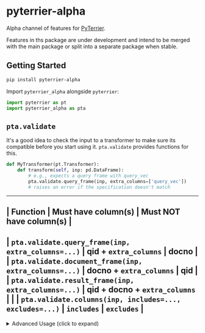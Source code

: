 # pyterrier-alpha

Alpha channel of features for [PyTerrier](https://github.com/terrier-org/pyterrier).

Features in ths package are under development and intend to be merged with the main package or split into a separate package when stable.

## Getting Started

```bash
pip install pyterrier-alpha
```

Import `pyterrier_alpha` alongside `pyterrier`:

```python
import pyterrier as pt
import pyterrier_alpha as pta
```

## `pta.validate`

It's a good idea to check the input to a transformer to make sure its compatible before you start using it.
`pta.validate` provides functions for this.

```python
def MyTransformer(pt.Transformer):
    def transform(self, inp: pd.DataFrame):
        # e.g., expects a query frame with query_vec
        pta.validate.query_frame(inp, extra_columns=['query_vec'])
        # raises an error if the specification doesn't match
```

------------------------------------------------------------
| Function | Must have column(s) | Must NOT have column(s) |
------------------------------------------------------------
| `pta.validate.query_frame(inp, extra_columns=...)` | qid + `extra_columns` | docno |
| `pta.validate.document_frame(inp, extra_columns=...)` | docno + `extra_columns` | qid |
| `pta.validate.result_frame(inp, extra_columns=...)` | qid + docno + `extra_columns` | |
| `pta.validate.columns(inp, includes=..., excludes=...)` | `includes` | `excludes` |
------------------------------------------------------------

<details>
<summary>Advanced Usage (click to expand)</summary>
<p>
Sometimes a transformer has multiple acceptable input specifications, e.g., if
it can act as either a retriever (with a query input) or re-ranker (with a result input).
In this case, you can specify multiple possible configurations in a `with pta.validate.any(inpt) as v:` block:
</p>
```python
def MyTransformer(pt.Transformer):
    def transform(self, inp: pd.DataFrame):
        # e.g., expects a query frame with query_vec
        with pta.validate.any(inp) as v:
            v.query_frame(extra_columns=['query'], mode='retrieve')
            v.result_frame(extra_columns=['query', 'text'], mode='rerank')
        # raises an error if ALL specifications do not match
        # v.mode is set to the FIRST specification that matches
        if v.mode == 'retrieve':
            ...
        if v.mode == 'rerank':
            ...
```
</details>
